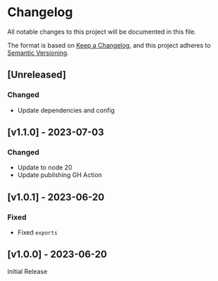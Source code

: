 <!-- markdownlint-disable -->
# Changelog
All notable changes to this project will be documented in this file.

The format is based on [Keep a Changelog](https://keepachangelog.com/en/1.0.0/),
and this project adheres to [Semantic Versioning](https://semver.org/spec/v2.0.0.html).

## [Unreleased]

### Changed
- Update dependencies and config

## [v1.1.0] - 2023-07-03

### Changed
- Update to node 20
- Update pubilshing GH Action

## [v1.0.1] - 2023-06-20

### Fixed
- Fixed `exports`

## [v1.0.0] - 2023-06-20

Initial Release
